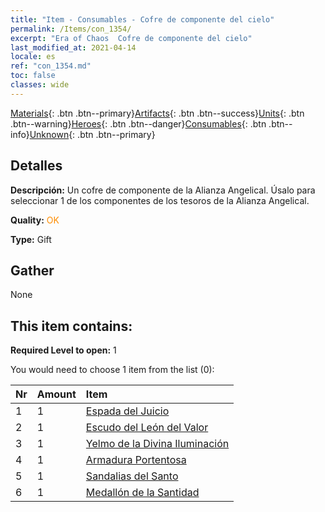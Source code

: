 ```yaml
---
title: "Item - Consumables - Cofre de componente del cielo"
permalink: /Items/con_1354/
excerpt: "Era of Chaos  Cofre de componente del cielo"
last_modified_at: 2021-04-14
locale: es
ref: "con_1354.md"
toc: false
classes: wide
---
```

 [Materials](/es/Items/){: .btn .btn--primary}[Artifacts](/es/Items/Artifacts/){: .btn .btn--success}[Units](/es/Items/Units/){: .btn .btn--warning}[Heroes](/es/Items/Heroes/){: .btn .btn--danger}[Consumables](/es/Items/Consumables/){: .btn .btn--info}[Unknown](/es/Items/Unknown/){: .btn .btn--primary}

## Detalles
 **Descripción:** Un cofre de componente de la Alianza Angelical. Úsalo para seleccionar 1 de los componentes de los tesoros de la Alianza Angelical.

 **Quality:** <span style="color: #FF8C00">OK</span>

 **Type:** Gift

## Gather

  None

## This item contains:

 **Required Level to open:** 1

 You would need to choose 1 item from the list (0):

  | Nr | Amount |     Item    |
  |:---|:-------|:------------|
  | 1 | 1 | [Espada del Juicio](/es/Items/art_150/) | 
  | 2 | 1 | [Escudo del León del Valor](/es/Items/art_151/) | 
  | 3 | 1 | [Yelmo de la Divina Iluminación](/es/Items/art_152/) | 
  | 4 | 1 | [Armadura Portentosa](/es/Items/art_153/) | 
  | 5 | 1 | [Sandalias del Santo](/es/Items/art_154/) | 
  | 6 | 1 | [Medallón de la Santidad](/es/Items/art_155/) | 
